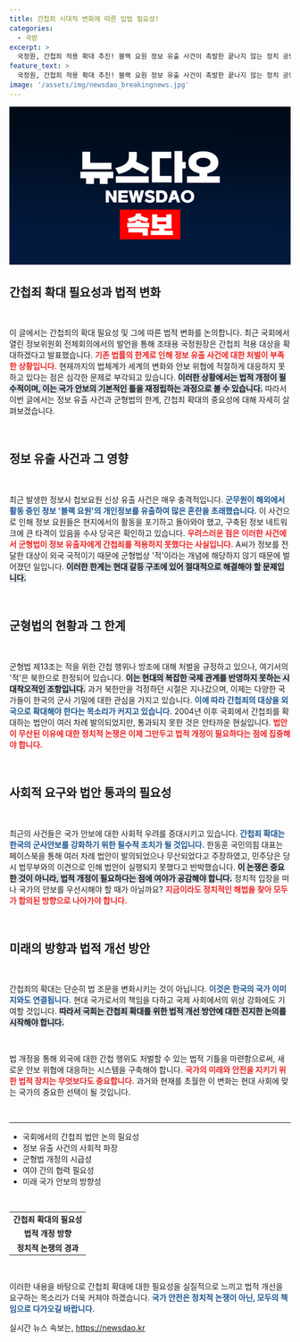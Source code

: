 ```yaml
---
title: 간첩죄 시대적 변화에 따른 입법 필요성!
categories:
  - 국방
excerpt: >
  국정원, 간첩죄 적용 확대 추진! 블랙 요원 정보 유출 사건이 촉발한 끝나지 않는 정치 공방. 북한을 넘어 외국까지 포함할 법 개정의 필요성이 대두되고 있습니다!
feature_text: >
  국정원, 간첩죄 적용 확대 추진! 블랙 요원 정보 유출 사건이 촉발한 끝나지 않는 정치 공방. 북한을 넘어 외국까지 포함할 법 개정의 필요성이 대두되고 있습니다!
image: '/assets/img/newsdao_breakingnews.jpg'
---
```


<p><img src="/assets/img/newsdao_breakingnews.jpg" alt="ontimetimes 속보" /></p>

<h2 data-ke-size="size26">간첩죄 확대 필요성과 법적 변화</h2>

<p data-ke-size="size16">&nbsp;</p>

<p>이 글에서는 간첩죄의 확대 필요성 및 그에 따른 법적 변화를 논의합니다. 최근 국회에서 열린 정보위원회 전체회의에서의 발언을 통해 조태용 국정원장은 간첩죄 적용 대상을 확대하겠다고 발표했습니다. <b><span style="color: #ee2323;">기존 법률의 한계로 인해 정보 유출 사건에 대한 처벌이 부족한 상황입니다.</span></b> 현재까지의 법체계가 세계의 변화와 안보 위협에 적절하게 대응하지 못하고 있다는 점은 심각한 문제로 부각되고 있습니다. <b><span style="background-color: #21538527;">이러한 상황에서는 법적 개정이 필수적이며, 이는 국가 안보의 기본적인 틀을 재정립하는 과정으로 볼 수 있습니다.</span></b> 따라서 이번 글에서는 정보 유출 사건과 군형법의 한계, 간첩죄 확대의 중요성에 대해 자세히 살펴보겠습니다.</p>

<p data-ke-size="size16">&nbsp;</p>

<h2 data-ke-size="size26">정보 유출 사건과 그 영향</h2>

<p data-ke-size="size16">&nbsp;</p>

<p>최근 발생한 정보사 첩보요원 신상 유출 사건은 매우 충격적입니다. <b><span style="color: #1a5490;">군무원이 해외에서 활동 중인 정보 '블랙 요원'의 개인정보를 유출하여 많은 혼란을 초래했습니다.</span></b> 이 사건으로 인해 정보 요원들은 현지에서의 활동을 포기하고 돌아와야 했고, 구축된 정보 네트워크에 큰 타격이 있음을 수사 당국은 확인하고 있습니다. <b><span style="color: #ee2323;">우려스러운 점은 이러한 사건에서 군형법이 정보 유출자에게 간첩죄를 적용하지 못했다는 사실입니다.</span></b> A씨가 정보를 전달한 대상이 외국 국적이기 때문에 군형법상 '적'이라는 개념에 해당하지 않기 때문에 벌어졌던 일입니다. <b><span style="background-color: #21538527;">이러한 한계는 현대 갈등 구조에 있어 절대적으로 해결해야 할 문제입니다.</span></b> </p>

<p data-ke-size="size16">&nbsp;</p>

<h2 data-ke-size="size26">군형법의 현황과 그 한계</h2>

<p data-ke-size="size16">&nbsp;</p>

<p>군형법 제13조는 적을 위한 간첩 행위나 방조에 대해 처벌을 규정하고 있으나, 여기서의 '적'은 북한으로 한정되어 있습니다. <b><span style="background-color: #21538527;">이는 현대의 복잡한 국제 관계를 반영하지 못하는 시대착오적인 조항입니다.</span></b> 과거 북한만을 걱정하던 시절은 지나갔으며, 이제는 다양한 국가들이 한국의 군사 기밀에 대한 관심을 가지고 있습니다. <b><span style="color: #1a5490;">이에 따라 간첩죄의 대상을 외국으로 확대해야 한다는 목소리가 커지고 있습니다.</span></b> 2004년 이후 국회에서 간첩죄를 확대하는 법안이 여러 차례 발의되었지만, 통과되지 못한 것은 안타까운 현실입니다. <b><span style="color: #ee2323;">법안이 무산된 이유에 대한 정치적 논쟁은 이제 그만두고 법적 개정이 필요하다는 점에 집중해야 합니다.</span></b></p>

<p data-ke-size="size16">&nbsp;</p>

<h2 data-ke-size="size26">사회적 요구와 법안 통과의 필요성</h2>

<p data-ke-size="size16">&nbsp;</p>

<p>최근의 사건들은 국가 안보에 대한 사회적 우려를 증대시키고 있습니다. <b><span style="color: #1a5490;">간첩죄 확대는 한국의 군사안보를 강화하기 위한 필수적 조치가 될 것입니다.</span></b> 한동훈 국민의힘 대표는 페이스북을 통해 여러 차례 법안이 발의되었으나 무산되었다고 주장하였고, 민주당은 당시 법무부와의 이견으로 인해 법안이 실행되지 못했다고 반박했습니다. <b><span style="background-color: #21538527;">이 논쟁은 중요한 것이 아니라, 법적 개정이 필요하다는 점에 여야가 공감해야 합니다.</span></b> 정치적 입장을 떠나 국가의 안보를 우선시해야 할 때가 아닐까요? <b><span style="color: #ee2323;">지금이라도 정치적인 해법을 찾아 모두가 합의된 방향으로 나아가야 합니다.</span></b></p>

<p data-ke-size="size16">&nbsp;</p>

<h2 data-ke-size="size26">미래의 방향과 법적 개선 방안</h2>

<p data-ke-size="size16">&nbsp;</p>

<p>간첩죄의 확대는 단순히 법 조문을 변화시키는 것이 아닙니다. <b><span style="color: #1a5490;">이것은 한국의 국가 이미지와도 연결됩니다.</span></b> 현대 국가로서의 책임을 다하고 국제 사회에서의 위상 강화에도 기여할 것입니다. <b><span style="background-color: #21538527;">따라서 국회는 간첩죄 확대를 위한 법적 개선 방안에 대한 진지한 논의를 시작해야 합니다.</span></b></p>

<p data-ke-size="size16">&nbsp;</p>

<p>법 개정을 통해 외국에 대한 간첩 행위도 처벌할 수 있는 법적 기틀을 마련함으로써, 새로운 안보 위협에 대응하는 시스템을 구축해야 합니다. <b><span style="color: #ee2323;">국가의 미래와 안전을 지키기 위한 법적 장치는 무엇보다도 중요합니다.</span></b> 과거와 현재를 초월한 이 변화는 현대 사회에 맞는 국가의 중요한 선택이 될 것입니다.</p>

<p data-ke-size="size16">&nbsp;</p>

<hr>

<ul>
    <li>국회에서의 간첩죄 법안 논의 필요성</li>
    <li>정보 유출 사건의 사회적 파장</li>
    <li>군형법 개정의 시급성</li>
    <li>여야 간의 협력 필요성</li>
    <li>미래 국가 안보의 방향성</li>
</ul>

<p data-ke-size="size16">&nbsp;</p>

<table style="width: 100%;">
    <tr>
        <td style="text-align: center; height: 17px;"><b>간첩죄 확대의 필요성</b></td>
    </tr>
    <tr>
        <td style="text-align: center; height: 17px;"><b>법적 개정 방향</b></td>
    </tr>
    <tr>
        <td style="text-align: center; height: 17px;"><b>정치적 논쟁의 경과</b></td>
    </tr>
</table>

<p data-ke-size="size16">&nbsp;</p>

<p>이러한 내용을 바탕으로 간첩죄 확대에 대한 필요성을 실질적으로 느끼고 법적 개선을 요구하는 목소리가 더욱 커져야 하겠습니다. <b><span style="color: #1a5490;">국가 안전은 정치적 논쟁이 아닌, 모두의 책임으로 다가오길 바랍니다.</span></b></p>
실시간 뉴스 속보는, <a href="https://newsdao.kr" rel="dofollow">https://newsdao.kr</a>


